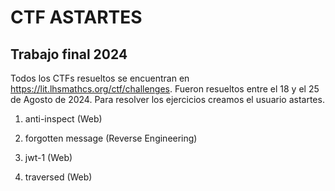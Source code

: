 # CTF ASTARTES
## Trabajo final 2024

Todos los CTFs resueltos se encuentran en https://lit.lhsmathcs.org/ctf/challenges. Fueron resueltos entre el 18 y el 25 de Agosto de 2024. Para resolver los ejercicios creamos el usuario astartes. 

1. anti-inspect (Web)

2. forgotten message (Reverse Engineering)

3. jwt-1 (Web)

4. traversed (Web)